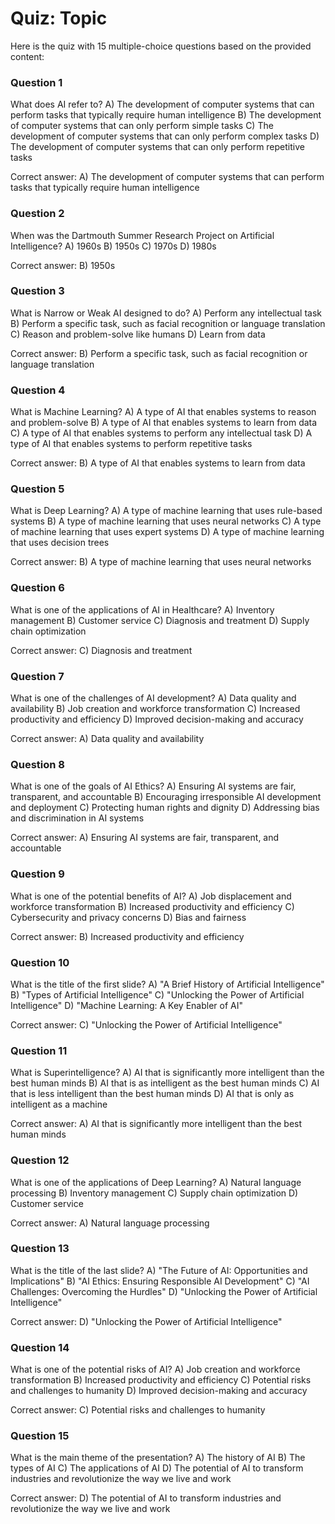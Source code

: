 # Quiz: Topic

Here is the quiz with 15 multiple-choice questions based on the provided content:

### Question 1
What does AI refer to?
A) The development of computer systems that can perform tasks that typically require human intelligence
B) The development of computer systems that can only perform simple tasks
C) The development of computer systems that can only perform complex tasks
D) The development of computer systems that can only perform repetitive tasks

Correct answer: A) The development of computer systems that can perform tasks that typically require human intelligence

### Question 2
When was the Dartmouth Summer Research Project on Artificial Intelligence?
A) 1960s
B) 1950s
C) 1970s
D) 1980s

Correct answer: B) 1950s

### Question 3
What is Narrow or Weak AI designed to do?
A) Perform any intellectual task
B) Perform a specific task, such as facial recognition or language translation
C) Reason and problem-solve like humans
D) Learn from data

Correct answer: B) Perform a specific task, such as facial recognition or language translation

### Question 4
What is Machine Learning?
A) A type of AI that enables systems to reason and problem-solve
B) A type of AI that enables systems to learn from data
C) A type of AI that enables systems to perform any intellectual task
D) A type of AI that enables systems to perform repetitive tasks

Correct answer: B) A type of AI that enables systems to learn from data

### Question 5
What is Deep Learning?
A) A type of machine learning that uses rule-based systems
B) A type of machine learning that uses neural networks
C) A type of machine learning that uses expert systems
D) A type of machine learning that uses decision trees

Correct answer: B) A type of machine learning that uses neural networks

### Question 6
What is one of the applications of AI in Healthcare?
A) Inventory management
B) Customer service
C) Diagnosis and treatment
D) Supply chain optimization

Correct answer: C) Diagnosis and treatment

### Question 7
What is one of the challenges of AI development?
A) Data quality and availability
B) Job creation and workforce transformation
C) Increased productivity and efficiency
D) Improved decision-making and accuracy

Correct answer: A) Data quality and availability

### Question 8
What is one of the goals of AI Ethics?
A) Ensuring AI systems are fair, transparent, and accountable
B) Encouraging irresponsible AI development and deployment
C) Protecting human rights and dignity
D) Addressing bias and discrimination in AI systems

Correct answer: A) Ensuring AI systems are fair, transparent, and accountable

### Question 9
What is one of the potential benefits of AI?
A) Job displacement and workforce transformation
B) Increased productivity and efficiency
C) Cybersecurity and privacy concerns
D) Bias and fairness

Correct answer: B) Increased productivity and efficiency

### Question 10
What is the title of the first slide?
A) "A Brief History of Artificial Intelligence"
B) "Types of Artificial Intelligence"
C) "Unlocking the Power of Artificial Intelligence"
D) "Machine Learning: A Key Enabler of AI"

Correct answer: C) "Unlocking the Power of Artificial Intelligence"

### Question 11
What is Superintelligence?
A) AI that is significantly more intelligent than the best human minds
B) AI that is as intelligent as the best human minds
C) AI that is less intelligent than the best human minds
D) AI that is only as intelligent as a machine

Correct answer: A) AI that is significantly more intelligent than the best human minds

### Question 12
What is one of the applications of Deep Learning?
A) Natural language processing
B) Inventory management
C) Supply chain optimization
D) Customer service

Correct answer: A) Natural language processing

### Question 13
What is the title of the last slide?
A) "The Future of AI: Opportunities and Implications"
B) "AI Ethics: Ensuring Responsible AI Development"
C) "AI Challenges: Overcoming the Hurdles"
D) "Unlocking the Power of Artificial Intelligence"

Correct answer: D) "Unlocking the Power of Artificial Intelligence"

### Question 14
What is one of the potential risks of AI?
A) Job creation and workforce transformation
B) Increased productivity and efficiency
C) Potential risks and challenges to humanity
D) Improved decision-making and accuracy

Correct answer: C) Potential risks and challenges to humanity

### Question 15
What is the main theme of the presentation?
A) The history of AI
B) The types of AI
C) The applications of AI
D) The potential of AI to transform industries and revolutionize the way we live and work

Correct answer: D) The potential of AI to transform industries and revolutionize the way we live and work